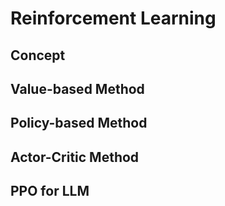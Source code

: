 # Reinforcement Learning

## Concept



## Value-based Method

## Policy-based Method

## Actor-Critic Method

## PPO for LLM